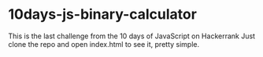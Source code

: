 # 10days-js-binary-calculator
This is the last challenge from the 10 days of JavaScript on Hackerrank
Just clone the repo and open index.html to see it, pretty simple.
